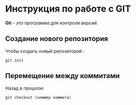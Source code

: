# Инструкция по работе с GIT 

**Git**  *- это программа для контроля версий.*

## Создание нового репозитория

Чтобы создать новый репозиторий :

    git init

## Перемещение между коммитами

Назад в прошлое:

    git checkout (номмер коммита)
    
